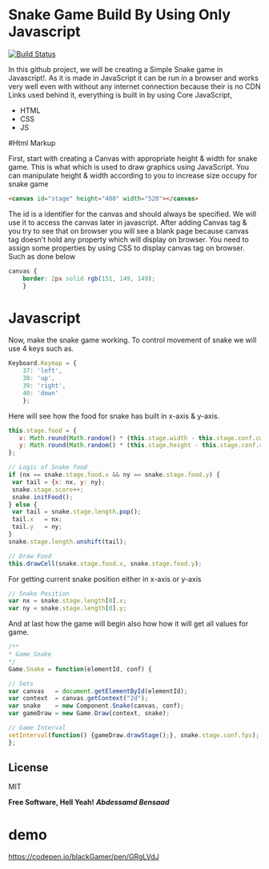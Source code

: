 # Snake Game Build By Using Only Javascript
[![Build Status](https://travis-ci.org/joemccann/dillinger.svg?branch=master)](https://travis-ci.org/joemccann/dillinger)


In this github project, we will be creating a Simple Snake game in Javascript!. As it is made in JavaScript it can be run in a browser and works very well even with without any internet connection because their is no CDN Links used behind it, everything is built in by using Core JavaScript, 
  - HTML
  - CSS
  - JS


#Html Markup

First, start with creating a Canvas with appropriate height & width for snake game. This is what which is used to draw graphics using JavaScript. You can manipulate height & width according to you to increase size occupy for snake game

```html
<canvas id="stage" height="400" width="520"></canvas>
```
The id is a identifier for the canvas and should always be specified. We will use it to access the canvas later in javascript. After adding Canvas tag & you try to see that on browser you will see a blank page because canvas tag doesn't hold any property which will display on browser. You need to assign some properties by using CSS to display canvas tag on browser. Such as done below 

```css
canvas {
    border: 2px solid rgb(151, 149, 149);
    }
```

# Javascript

Now, make the snake game working. To control movement of snake we will use 4 keys such as. 
```javascript
Keyboard.Keymap = {
    37: 'left',
    38: 'up',
    39: 'right',
    40: 'down'
    };
```
 Here will see how the food for snake has built in x-axis & y-axis. 
 ```javascript
this.stage.food = {
    x: Math.round(Math.random() * (this.stage.width - this.stage.conf.cw) / this.stage.conf.cw), 
    y: Math.round(Math.random() * (this.stage.height - this.stage.conf.cw) / this.stage.conf.cw), 
};

// Logic of Snake food
if (nx == snake.stage.food.x && ny == snake.stage.food.y) {
  var tail = {x: nx, y: ny};
  snake.stage.score++;
  snake.initFood();
} else {
  var tail = snake.stage.length.pop();
  tail.x   = nx;
  tail.y   = ny;	
}
snake.stage.length.unshift(tail);

// Draw Food
this.drawCell(snake.stage.food.x, snake.stage.food.y);
 ```
 For getting current snake position either in x-axis or y-axis
```javascript
// Snake Position
var nx = snake.stage.length[0].x;
var ny = snake.stage.length[0].y;
```
And at last how the game will begin also how how it will get all values for game.
```javascript
/**
* Game Snake
*/
Game.Snake = function(elementId, conf) {

// Sets
var canvas   = document.getElementById(elementId);
var context  = canvas.getContext("2d");
var snake    = new Component.Snake(canvas, conf);
var gameDraw = new Game.Draw(context, snake);

// Game Interval
setInterval(function() {gameDraw.drawStage();}, snake.stage.conf.fps);
};
```
License
----

MIT


**Free Software, Hell Yeah!**
***Abdessamd Bensaad***
# demo

https://codepen.io/blackGamer/pen/GRgLVdJ
